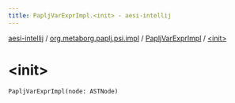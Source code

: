 ```yaml
---
title: PapljVarExprImpl.<init> - aesi-intellij
---
```


[aesi-intellij](../../index.html) / [org.metaborg.paplj.psi.impl](../index.html) / [PapljVarExprImpl](index.html) / [&lt;init&gt;](.)

# &lt;init&gt;

`PapljVarExprImpl(node: ASTNode)`